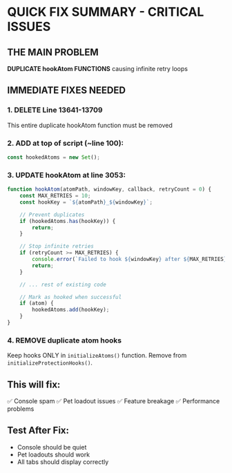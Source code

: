 # QUICK FIX SUMMARY - CRITICAL ISSUES

## THE MAIN PROBLEM
**DUPLICATE hookAtom FUNCTIONS** causing infinite retry loops

## IMMEDIATE FIXES NEEDED

### 1. DELETE Line 13641-13709
This entire duplicate hookAtom function must be removed

### 2. ADD at top of script (~line 100):
```javascript
const hookedAtoms = new Set();
```

### 3. UPDATE hookAtom at line 3053:
```javascript
function hookAtom(atomPath, windowKey, callback, retryCount = 0) {
    const MAX_RETRIES = 10;
    const hookKey = `${atomPath}_${windowKey}`;

    // Prevent duplicates
    if (hookedAtoms.has(hookKey)) {
        return;
    }

    // Stop infinite retries
    if (retryCount >= MAX_RETRIES) {
        console.error(`Failed to hook ${windowKey} after ${MAX_RETRIES} attempts`);
        return;
    }

    // ... rest of existing code

    // Mark as hooked when successful
    if (atom) {
        hookedAtoms.add(hookKey);
    }
}
```

### 4. REMOVE duplicate atom hooks
Keep hooks ONLY in `initializeAtoms()` function.
Remove from `initializeProtectionHooks()`.

## This will fix:
✅ Console spam
✅ Pet loadout issues
✅ Feature breakage
✅ Performance problems

## Test After Fix:
- Console should be quiet
- Pet loadouts should work
- All tabs should display correctly